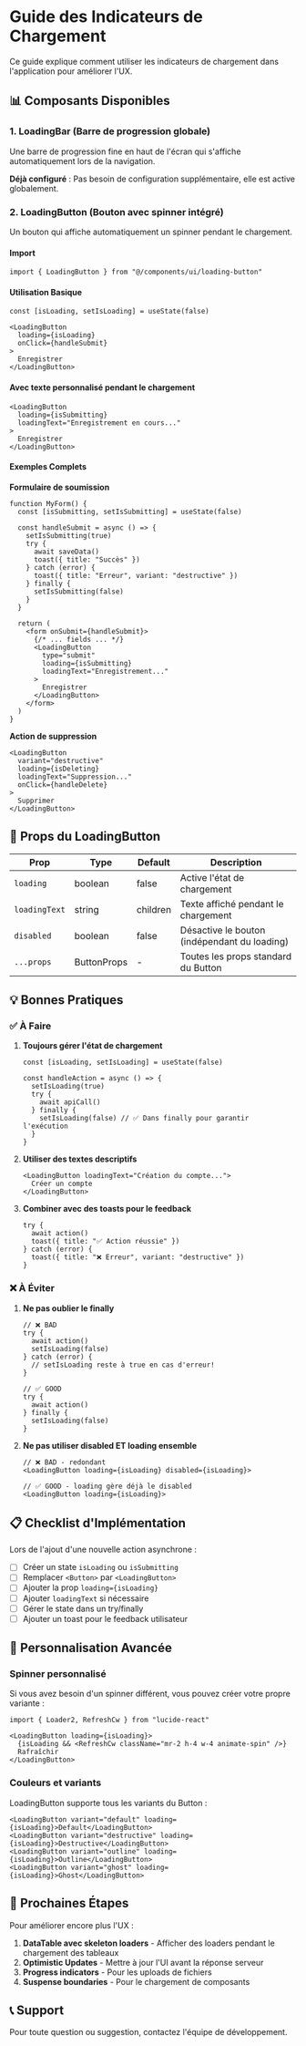 # Guide des Indicateurs de Chargement

Ce guide explique comment utiliser les indicateurs de chargement dans l'application pour améliorer l'UX.

## 📊 Composants Disponibles

### 1. **LoadingBar** (Barre de progression globale)

Une barre de progression fine en haut de l'écran qui s'affiche automatiquement lors de la navigation.

**Déjà configuré** : Pas besoin de configuration supplémentaire, elle est active globalement.

### 2. **LoadingButton** (Bouton avec spinner intégré)

Un bouton qui affiche automatiquement un spinner pendant le chargement.

#### Import
```tsx
import { LoadingButton } from "@/components/ui/loading-button"
```

#### Utilisation Basique
```tsx
const [isLoading, setIsLoading] = useState(false)

<LoadingButton
  loading={isLoading}
  onClick={handleSubmit}
>
  Enregistrer
</LoadingButton>
```

#### Avec texte personnalisé pendant le chargement
```tsx
<LoadingButton
  loading={isSubmitting}
  loadingText="Enregistrement en cours..."
>
  Enregistrer
</LoadingButton>
```

#### Exemples Complets

**Formulaire de soumission**
```tsx
function MyForm() {
  const [isSubmitting, setIsSubmitting] = useState(false)

  const handleSubmit = async () => {
    setIsSubmitting(true)
    try {
      await saveData()
      toast({ title: "Succès" })
    } catch (error) {
      toast({ title: "Erreur", variant: "destructive" })
    } finally {
      setIsSubmitting(false)
    }
  }

  return (
    <form onSubmit={handleSubmit}>
      {/* ... fields ... */}
      <LoadingButton
        type="submit"
        loading={isSubmitting}
        loadingText="Enregistrement..."
      >
        Enregistrer
      </LoadingButton>
    </form>
  )
}
```

**Action de suppression**
```tsx
<LoadingButton
  variant="destructive"
  loading={isDeleting}
  loadingText="Suppression..."
  onClick={handleDelete}
>
  Supprimer
</LoadingButton>
```

## 🎨 Props du LoadingButton

| Prop | Type | Default | Description |
|------|------|---------|-------------|
| `loading` | boolean | false | Active l'état de chargement |
| `loadingText` | string | children | Texte affiché pendant le chargement |
| `disabled` | boolean | false | Désactive le bouton (indépendant du loading) |
| `...props` | ButtonProps | - | Toutes les props standard du Button |

## 💡 Bonnes Pratiques

### ✅ À Faire

1. **Toujours gérer l'état de chargement**
   ```tsx
   const [isLoading, setIsLoading] = useState(false)

   const handleAction = async () => {
     setIsLoading(true)
     try {
       await apiCall()
     } finally {
       setIsLoading(false) // ✅ Dans finally pour garantir l'exécution
     }
   }
   ```

2. **Utiliser des textes descriptifs**
   ```tsx
   <LoadingButton loadingText="Création du compte...">
     Créer un compte
   </LoadingButton>
   ```

3. **Combiner avec des toasts pour le feedback**
   ```tsx
   try {
     await action()
     toast({ title: "✅ Action réussie" })
   } catch (error) {
     toast({ title: "❌ Erreur", variant: "destructive" })
   }
   ```

### ❌ À Éviter

1. **Ne pas oublier le finally**
   ```tsx
   // ❌ BAD
   try {
     await action()
     setIsLoading(false)
   } catch (error) {
     // setIsLoading reste à true en cas d'erreur!
   }

   // ✅ GOOD
   try {
     await action()
   } finally {
     setIsLoading(false)
   }
   ```

2. **Ne pas utiliser disabled ET loading ensemble**
   ```tsx
   // ❌ BAD - redondant
   <LoadingButton loading={isLoading} disabled={isLoading}>

   // ✅ GOOD - loading gère déjà le disabled
   <LoadingButton loading={isLoading}>
   ```

## 📋 Checklist d'Implémentation

Lors de l'ajout d'une nouvelle action asynchrone :

- [ ] Créer un state `isLoading` ou `isSubmitting`
- [ ] Remplacer `<Button>` par `<LoadingButton>`
- [ ] Ajouter la prop `loading={isLoading}`
- [ ] Ajouter `loadingText` si nécessaire
- [ ] Gérer le state dans un try/finally
- [ ] Ajouter un toast pour le feedback utilisateur

## 🔧 Personnalisation Avancée

### Spinner personnalisé

Si vous avez besoin d'un spinner différent, vous pouvez créer votre propre variante :

```tsx
import { Loader2, RefreshCw } from "lucide-react"

<LoadingButton loading={isLoading}>
  {isLoading && <RefreshCw className="mr-2 h-4 w-4 animate-spin" />}
  Rafraîchir
</LoadingButton>
```

### Couleurs et variants

LoadingButton supporte tous les variants du Button :

```tsx
<LoadingButton variant="default" loading={isLoading}>Default</LoadingButton>
<LoadingButton variant="destructive" loading={isLoading}>Destructive</LoadingButton>
<LoadingButton variant="outline" loading={isLoading}>Outline</LoadingButton>
<LoadingButton variant="ghost" loading={isLoading}>Ghost</LoadingButton>
```

## 🚀 Prochaines Étapes

Pour améliorer encore plus l'UX :

1. **DataTable avec skeleton loaders** - Afficher des loaders pendant le chargement des tableaux
2. **Optimistic Updates** - Mettre à jour l'UI avant la réponse serveur
3. **Progress indicators** - Pour les uploads de fichiers
4. **Suspense boundaries** - Pour le chargement de composants

## 📞 Support

Pour toute question ou suggestion, contactez l'équipe de développement.
